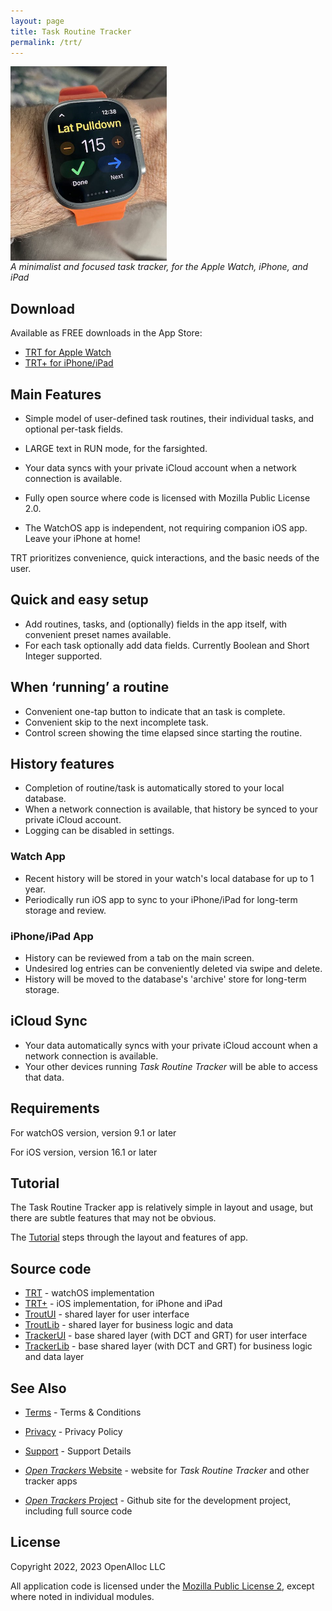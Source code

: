 ```yaml
---
layout: page
title: Task Routine Tracker
permalink: /trt/
---
```


<div style="width: 250px; height: 298px;">
<img src="/assets/images/trt-on-wrist.jpeg" alt="trt-on-wrist" style="width: inherit" />
</div>
<p/>

_A minimalist and focused task tracker, for the Apple Watch, iPhone, and iPad_

## Download

Available as FREE downloads in the App Store:

- [TRT for Apple Watch](https://apps.apple.com/us/app/task-routine-tracker/id)
- [TRT+ for iPhone/iPad](https://apps.apple.com/us/app/task-routine-tracker/id)

## Main Features

- Simple model of user-defined task routines, their individual tasks, and optional per-task fields.
- LARGE text in RUN mode, for the farsighted. 

- Your data syncs with your private iCloud account when a network connection is available.
- Fully open source where code is licensed with Mozilla Public License 2.0.
- The WatchOS app is independent, not requiring companion iOS app. Leave your iPhone at home!

TRT prioritizes convenience, quick interactions, and the basic needs of the user.

## Quick and easy setup

- Add routines, tasks, and (optionally) fields in the app itself, with convenient preset names available.
- For each task optionally add data fields. Currently Boolean and Short Integer supported.

## When ‘running’ a routine

- Convenient one-tap button to indicate that an task is complete.
- Convenient skip to the next incomplete task.
- Control screen showing the time elapsed since starting the routine.

## History features

- Completion of routine/task is automatically stored to your local database.
- When a network connection is available, that history be synced to your private iCloud account.
- Logging can be disabled in settings.

### Watch App

- Recent history will be stored in your watch's local database for up to 1 year. 
- Periodically run iOS app to sync to your iPhone/iPad for long-term storage and review.

### iPhone/iPad App

- History can be reviewed from a tab on the main screen.
- Undesired log entries can be conveniently deleted via swipe and delete.
- History will be moved to the database's 'archive' store for long-term storage.

## iCloud Sync

- Your data automatically syncs with your private iCloud account when a network connection is available.
- Your other devices running _Task Routine Tracker_ will be able to access that data.

## Requirements

For watchOS version, version 9.1 or later

For iOS version, version 16.1 or later

## Tutorial

The Task Routine Tracker app is relatively simple in layout and usage, but there are subtle features that may not be obvious.

The [Tutorial](/trt/tutorial/) steps through the layout and features of app.

## Source code

* [TRT](https://github.com/open-trackers/Task-Routine-Tracker-Watch-App) - watchOS implementation
* [TRT+](https://github.com/open-trackers/Task-Routine-Tracker-Plus-App) - iOS implementation, for iPhone and iPad
* [TroutUI](https://github.com/open-trackers/TroutUI/) - shared layer for user interface
* [TroutLib](https://github.com/open-trackers/TroutLib/) - shared layer for business logic and data
* [TrackerUI](https://github.com/open-trackers/TrackerUI/) - base shared layer (with DCT and GRT) for user interface
* [TrackerLib](https://github.com/open-trackers/TrackerLib/) - base shared layer (with DCT and GRT) for business logic and data layer

## See Also

* [Terms](/terms/) - Terms & Conditions
* [Privacy](/privacy/) - Privacy Policy
* [Support](/support/) - Support Details

* [_Open Trackers_ Website](https://open-trackers.github.io) - website for _Task Routine Tracker_ and other tracker apps
* [_Open Trackers_ Project](https://github.com/open-trackers) - Github site for the development project, including full source code

## License

Copyright 2022, 2023 OpenAlloc LLC

All application code is licensed under the [Mozilla Public License 2](https://www.mozilla.org/en-US/MPL/2.0/), except where noted in individual modules.

